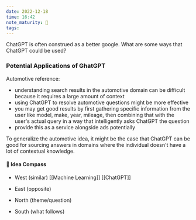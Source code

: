 ```yaml
---
date: 2022-12-18
time: 16:42
note_maturity: 🌱
tags: 
---
```


ChatGPT is often construed as a better google. What are some ways that ChatGPT could be used?

### Potential Applications of GhatGPT

Automotive reference:
- understanding search results in the automotive domain can be difficult because it requires a large amount of context
- using ChatGPT to resolve automotive questions might be more effective
- you may get good results by first gathering specific information from the user like model, make, year, mileage, then combining that with the user's actual query in a way that intelligently asks ChatGPT the question
- provide this as a service alongside ads potentially

To generalize the automotive idea, it might be the case that ChatGPT can be good for sourcing answers in domains where the individual doesn't have a lot of contextual knowledge. 










#### 🧭  Idea Compass
- West  (similar) 
[[Machine Learning]]
[[ChatGPT]]
- East (opposite)

- North (theme/question)

- South (what follows)
